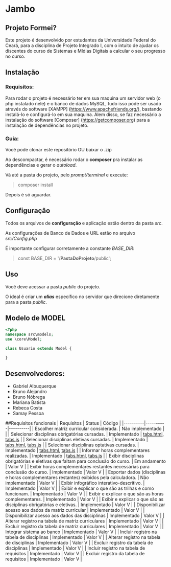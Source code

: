# Jambo

## Projeto Formei?
Este projeto é desenvolvido por estudantes da Universidade Federal do Ceará, para a disciplina de Projeto Integrado I, com o intuito de ajudar os discentes do curso de Sistemas e Mídias Digitais a calcular o seu progresso no curso. 

## Instalação

### Requisitos:
Para rodar o projeto é necessário ter em sua maquina um servidor web (o php instalado nele) e o banco de dados MySQL, tudo isso pode ser usado através do software [XAMPP] (https://www.apachefriends.org/), bastando instalá-lo e configurá-lo em sua maquina. Alem disso, se faz necessário a instalação do software [Composer] (https://getcomposer.org) para a instalação de dependências no projeto.

### Guia:
Você pode clonar este repositório OU baixar o .zip

Ao descompactar, é necessário rodar o **composer** pra instalar as dependências e gerar o *autoload*.

Vá até a pasta do projeto, pelo *prompt/terminal* e execute:
> composer install

Depois é só aguardar.

## Configuração
Todos os arquivos de **configuração** e aplicação estão dentro da pasta *src*.

As configurações de Banco de Dados e URL estão no arquivo *src/Config.php*

É importante configurar corretamente a constante *BASE_DIR*:
> const BASE_DIR = '/**PastaDoProjeto**/public';

## Uso
Você deve acessar a pasta *public* do projeto.

O ideal é criar um ***alias*** específico no servidor que direcione diretamente para a pasta *public*.

## Modelo de MODEL
```php
<?php
namespace src\models;
use \core\Model;

class Usuario extends Model {

}
```

## Desenvolvedores:
- Gabriel Albuquerque
- Bruno Alejandro
- Bruno Nóbrega
- Mariana Batista
- Rebeca Costa
- Samay Pessoa

##Requisitos funcionais
| Requisitos | Status | Código |
|----------|----------|----------|
| Escolher matriz curricular considerada. | Não implementado |  |
| Selecionar disciplinas obrigatórias cursadas.   | Implementado   | [tabs.html](https://github.com/SamayUFC/EquipeJambo-SQMF/blob/dev/pages/tabs.html), [tabs.js](https://github.com/SamayUFC/EquipeJambo-SQMF/blob/dev/js/scriptTabs.js) |
| Selecionar disciplinas eletivas cursadas.   | Implementado | [tabs.html](https://github.com/SamayUFC/EquipeJambo-SQMF/blob/dev/pages/tabs.html), [tabs.js](https://github.com/SamayUFC/EquipeJambo-SQMF/blob/dev/js/scriptTabs.js)  |
| Selecionar disciplinas optativas cursadas.  | Implementado   | [tabs.html](https://github.com/SamayUFC/EquipeJambo-SQMF/blob/dev/pages/tabs.html), [tabs.js](https://github.com/SamayUFC/EquipeJambo-SQMF/blob/dev/js/scriptTabs.js)  |
| Informar horas complementares realizadas.   | Implementado   | [tabs.html](https://github.com/SamayUFC/EquipeJambo-SQMF/blob/dev/pages/tabs.html), [tabs.js](https://github.com/SamayUFC/EquipeJambo-SQMF/blob/dev/js/scriptTabs.js)  |
| Exibir disciplinas obrigatórias e eletivas que faltam para conclusão do curso.    | Em andamento   | Valor V  |
| Exibir horas complementares restantes necessárias para conclusão do curso.    | Implementado   | Valor V  |
| Exportar dados (disciplinas e horas complementares restantes) exibidos pela calculadora.    | Não implementado   | Valor V  |
| Exibir infográfico interativo-descritivo.    | Implementado   | Valor V  |
| Exibir e explicar o que são as trilhas e como funcionam.    | Implementado   | Valor V  |
| Exibir e explicar o que são as horas complementares.   | Implementado   | Valor V  |
| Exibir e explicar o que são as disciplinas obrigatórias e eletivas.    | Implementado   | Valor V  |
| Disponibilizar acesso aos dados da matriz curricular    | Implementado   | Valor V  |
| Disponibilizar acesso aos dados das disciplinas    | Implementado   | Valor V  |
| Alterar registro na tabela de matriz curriculares    | Implementado   | Valor V  |
| Excluir registro da tabela de matriz curriculares    | Implementado   | Valor V  |
| Integrar sistema ao banco     | Implementado   | Valor V  |
| Incluir registro na tabela de disciplinas    | Implementado   | Valor V  |
| Alterar registro na tabela de disciplinas    | Implementado   | Valor V  |
| Excluir registro da tabela de disciplinas     | Implementado   | Valor V  |
| Incluir registro na tabela de requisitos    | Implementado   | Valor V  |
| Excluir registro da tabela de requisitos    | Implementado   | Valor V  |

